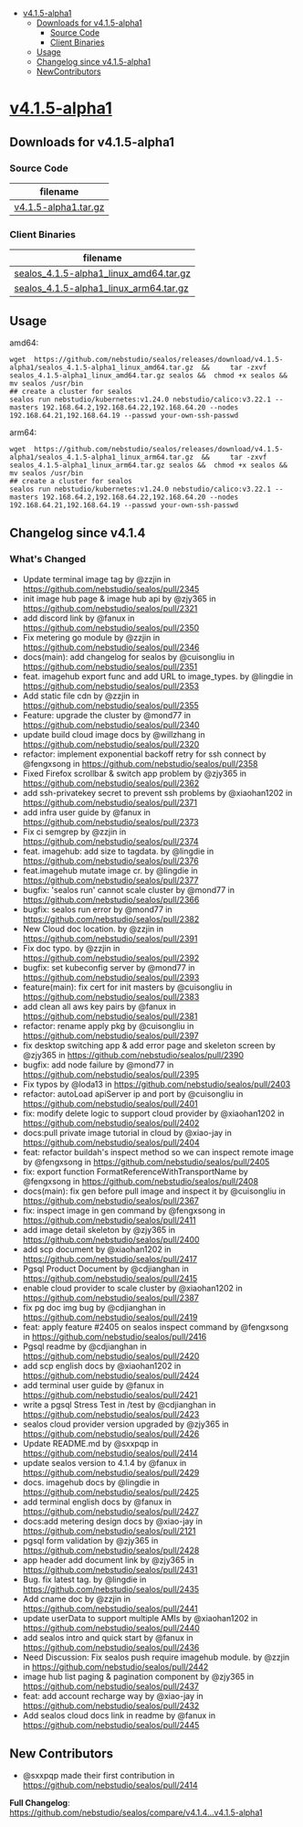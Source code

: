 - [v4.1.5-alpha1](#v415-alpha1httpsgithubcomnebstudiosealosreleasestagv415-alpha1)
  - [Downloads for v4.1.5-alpha1](#downloads-for-v415-alpha1)
    - [Source Code](#source-code)
    - [Client Binaries](#client-binaries)
  - [Usage](#usage)
  - [Changelog since v4.1.5-alpha1](#changelog-since-v414)
  - [NewContributors](#new-contributors)


# [v4.1.5-alpha1](https://github.com/nebstudio/sealos/releases/tag/v4.1.5-alpha1)

## Downloads for v4.1.5-alpha1


### Source Code

filename |
-------- |
[v4.1.5-alpha1.tar.gz](https://github.com/nebstudio/sealos/archive/refs/tags/v4.1.5-alpha1.tar.gz) |

### Client Binaries

filename |
-------- |
[sealos_4.1.5-alpha1_linux_amd64.tar.gz](https://github.com/nebstudio/sealos/releases/download/v4.1.5-alpha1/sealos_4.1.5-alpha1_linux_amd64.tar.gz) |
[sealos_4.1.5-alpha1_linux_arm64.tar.gz](https://github.com/nebstudio/sealos/releases/download/v4.1.5-alpha1/sealos_4.1.5-alpha1_linux_arm64.tar.gz) |

## Usage

amd64:

```shell
wget  https://github.com/nebstudio/sealos/releases/download/v4.1.5-alpha1/sealos_4.1.5-alpha1_linux_amd64.tar.gz  &&     tar -zxvf sealos_4.1.5-alpha1_linux_amd64.tar.gz sealos &&  chmod +x sealos && mv sealos /usr/bin
## create a cluster for sealos
sealos run nebstudio/kubernetes:v1.24.0 nebstudio/calico:v3.22.1 --masters 192.168.64.2,192.168.64.22,192.168.64.20 --nodes 192.168.64.21,192.168.64.19 --passwd your-own-ssh-passwd
```

arm64:

```shell
wget  https://github.com/nebstudio/sealos/releases/download/v4.1.5-alpha1/sealos_4.1.5-alpha1_linux_arm64.tar.gz  &&     tar -zxvf sealos_4.1.5-alpha1_linux_arm64.tar.gz sealos &&  chmod +x sealos && mv sealos /usr/bin
## create a cluster for sealos
sealos run nebstudio/kubernetes:v1.24.0 nebstudio/calico:v3.22.1 --masters 192.168.64.2,192.168.64.22,192.168.64.20 --nodes 192.168.64.21,192.168.64.19 --passwd your-own-ssh-passwd
```


## Changelog since v4.1.4

### What's Changed
* Update terminal image tag by @zzjin in https://github.com/nebstudio/sealos/pull/2345
* init image hub page & image hub api  by @zjy365 in https://github.com/nebstudio/sealos/pull/2321
* add discord link by @fanux in https://github.com/nebstudio/sealos/pull/2350
* Fix metering go module by @zzjin in https://github.com/nebstudio/sealos/pull/2346
* docs(main): add changelog for sealos by @cuisongliu in https://github.com/nebstudio/sealos/pull/2351
* feat. imagehub export  func and add URL to image_types. by @lingdie in https://github.com/nebstudio/sealos/pull/2353
* Add static file cdn by @zzjin in https://github.com/nebstudio/sealos/pull/2355
* Feature: upgrade the cluster by @mond77 in https://github.com/nebstudio/sealos/pull/2340
* update build cloud image docs by @willzhang in https://github.com/nebstudio/sealos/pull/2320
* refactor: implement exponential backoff retry for ssh connect by @fengxsong in https://github.com/nebstudio/sealos/pull/2358
* Fixed Firefox scrollbar & switch app problem by @zjy365 in https://github.com/nebstudio/sealos/pull/2362
* add ssh-privatekey secret to prevent ssh problems by @xiaohan1202 in https://github.com/nebstudio/sealos/pull/2371
* add infra user guide by @fanux in https://github.com/nebstudio/sealos/pull/2373
* Fix ci semgrep by @zzjin in https://github.com/nebstudio/sealos/pull/2374
* feat. imagehub: add size to tagdata. by @lingdie in https://github.com/nebstudio/sealos/pull/2376
* feat.imagehub mutate image cr. by @lingdie in https://github.com/nebstudio/sealos/pull/2377
* bugfix: 'sealos run' cannot scale cluster by @mond77 in https://github.com/nebstudio/sealos/pull/2366
* bugfix: sealos run error  by @mond77 in https://github.com/nebstudio/sealos/pull/2382
* New Cloud doc location. by @zzjin in https://github.com/nebstudio/sealos/pull/2391
* Fix doc typo. by @zzjin in https://github.com/nebstudio/sealos/pull/2392
* bugfix: set kubeconfig server  by @mond77 in https://github.com/nebstudio/sealos/pull/2393
* feature(main): fix cert for init masters by @cuisongliu in https://github.com/nebstudio/sealos/pull/2383
* add clean all aws key pairs by @fanux in https://github.com/nebstudio/sealos/pull/2381
* refactor: rename apply pkg by @cuisongliu in https://github.com/nebstudio/sealos/pull/2397
* fix desktop switching app & add error page and skeleton screen by @zjy365 in https://github.com/nebstudio/sealos/pull/2390
* bugfix: add node failure by @mond77 in https://github.com/nebstudio/sealos/pull/2395
* Fix typos by @loda13 in https://github.com/nebstudio/sealos/pull/2403
* refactor: autoLoad apiServer ip and port by @cuisongliu in https://github.com/nebstudio/sealos/pull/2401
* fix: modify delete logic to support cloud provider by @xiaohan1202 in https://github.com/nebstudio/sealos/pull/2402
* docs:pull private image tutorial in cloud by @xiao-jay in https://github.com/nebstudio/sealos/pull/2404
* feat: refactor buildah's inspect method so we can inspect remote image by @fengxsong in https://github.com/nebstudio/sealos/pull/2405
* fix: export function FormatReferenceWithTransportName by @fengxsong in https://github.com/nebstudio/sealos/pull/2408
* docs(main): fix gen before pull image and inspect it by @cuisongliu in https://github.com/nebstudio/sealos/pull/2367
* fix: inspect image in gen command by @fengxsong in https://github.com/nebstudio/sealos/pull/2411
* add image detail skeleton by @zjy365 in https://github.com/nebstudio/sealos/pull/2400
* add scp document by @xiaohan1202 in https://github.com/nebstudio/sealos/pull/2417
* Pgsql Product Document by @cdjianghan in https://github.com/nebstudio/sealos/pull/2415
* enable cloud provider to scale cluster by @xiaohan1202 in https://github.com/nebstudio/sealos/pull/2387
* fix pg doc img bug by @cdjianghan in https://github.com/nebstudio/sealos/pull/2419
* feat: apply feature #2405 on sealos inspect command by @fengxsong in https://github.com/nebstudio/sealos/pull/2416
* Pgsql readme by @cdjianghan in https://github.com/nebstudio/sealos/pull/2420
* add scp english docs by @xiaohan1202 in https://github.com/nebstudio/sealos/pull/2424
* add terminal user guide by @fanux in https://github.com/nebstudio/sealos/pull/2421
* write a pgsql Stress Test in /test by @cdjianghan in https://github.com/nebstudio/sealos/pull/2423
* sealos cloud provider version upgraded by @zjy365 in https://github.com/nebstudio/sealos/pull/2426
* Update README.md by @sxxpqp in https://github.com/nebstudio/sealos/pull/2414
* update sealos version to 4.1.4 by @fanux in https://github.com/nebstudio/sealos/pull/2429
* docs. imagehub docs by @lingdie in https://github.com/nebstudio/sealos/pull/2425
* add terminal english docs by @fanux in https://github.com/nebstudio/sealos/pull/2427
* docs:add metering design docs by @xiao-jay in https://github.com/nebstudio/sealos/pull/2121
* pgsql form validation by @zjy365 in https://github.com/nebstudio/sealos/pull/2428
* app header add document link by @zjy365 in https://github.com/nebstudio/sealos/pull/2431
* Bug. fix latest tag. by @lingdie in https://github.com/nebstudio/sealos/pull/2435
* Add cname doc by @zzjin in https://github.com/nebstudio/sealos/pull/2441
* update userData to support multiple AMIs by @xiaohan1202 in https://github.com/nebstudio/sealos/pull/2440
* add sealos intro and quick start by @fanux in https://github.com/nebstudio/sealos/pull/2436
* Need Discussion: Fix sealos push require imagehub module. by @zzjin in https://github.com/nebstudio/sealos/pull/2442
* image hub list paging & pagination component by @zjy365 in https://github.com/nebstudio/sealos/pull/2437
* feat: add account recharge way by @xiao-jay in https://github.com/nebstudio/sealos/pull/2432
* Add sealos cloud docs link in readme by @fanux in https://github.com/nebstudio/sealos/pull/2445

## New Contributors
* @sxxpqp made their first contribution in https://github.com/nebstudio/sealos/pull/2414

**Full Changelog**: https://github.com/nebstudio/sealos/compare/v4.1.4...v4.1.5-alpha1





